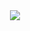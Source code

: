 <div align="center">
  <img  src="https://github-readme-stats.vercel.app/api?username=nanyishixiong&show_icons=true&theme=radical&hide=contribs,prs" />
</div>
